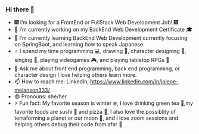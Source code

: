 ### Hi there 👋

- :fireworks: I’m looking for a FrontEnd or FullStack Web Development Job! :fireworks:
- 🔭 I’m currently working on my BackEnd Web Development Certificate :mortar_board:
- 🌱 I’m currently learning BackEnd Web Development currently focusing on SpringBoot, and learning how to speak Japanese
- :star: I spend my time programming :computer:, drawing :pencil:, character designing :art:, singing :musical_score:, playing videogames :video_game:, and playing tabletop RPGs :game_die: 
- 💬 Ask me about front end programming, back end programming, or character design I love helping others learn more.
- 📫 How to reach me: LinkedIn, https://www.linkedin.com/in/jolene-melanson333/
- 😄 Pronouns: she/her
- ⚡ Fun fact: My favorite season is winter :snowflake:, I love drinking green tea :tea:,my favorite foods are sushi :sushi: and pizza :pizza:, I also love the possiblity of terraforming a planet or our moon :milky_way:, and I love zoom sessions and helping others debug their code from afar :space_invader: 

